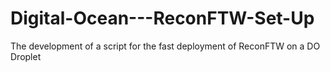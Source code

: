 # Digital-Ocean---ReconFTW-Set-Up
The development of a script for the fast deployment of ReconFTW on a DO Droplet
